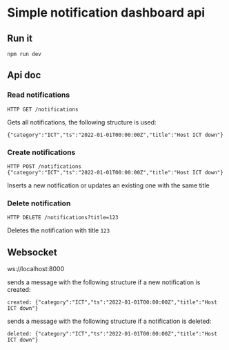 # Simple notification dashboard api

## Run it
```
npm run dev
```


## Api doc

### Read notifications
```
HTTP GET /notifications
```
Gets all notifications, the following structure is used:
```
{"category":"ICT","ts":"2022-01-01T00:00:00Z","title":"Host ICT down"}
```

### Create notifications
```
HTTP POST /notifications
{"category":"ICT","ts":"2022-01-01T00:00:00Z","title":"Host ICT down"}
```
Inserts a new notification or updates an existing one with the same title

### Delete notification

```
HTTP DELETE /notifications?title=123
```
Deletes the notification with title `123`


## Websocket

ws://localhost:8000

sends a message with the following structure if a new notification is created:

```
created: {"category":"ICT","ts":"2022-01-01T00:00:00Z","title":"Host ICT down"}
```

sends a message with the following structure if a notification is deleted:
```
deleted: {"category":"ICT","ts":"2022-01-01T00:00:00Z","title":"Host ICT down"}
```


